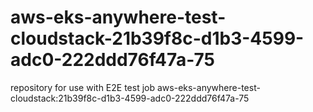 # aws-eks-anywhere-test-cloudstack-21b39f8c-d1b3-4599-adc0-222ddd76f47a-75
repository for use with E2E test job aws-eks-anywhere-test-cloudstack:21b39f8c-d1b3-4599-adc0-222ddd76f47a-75
